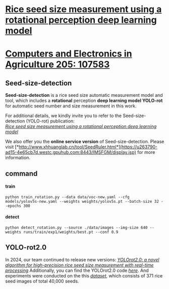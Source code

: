 # [Rice seed size measurement using a rotational perception deep learning model](https://www.sciencedirect.com/science/article/pii/S0168169922008912)
# [Computers and Electronics in Agriculture 205: 107583](https://www.sciencedirect.com/science/article/pii/S0168169922008912)

## Seed-size-detection
**Seed-size-detection** is a rice seed size automatic measurement model and tool, which includes a **rotational** perception **deep learning model YOLO-rot** for automatic seed number and size measurement in this work.  

For additional details, we kindly invite you to refer to the Seed-size-detection (YOLO-rot) publication:  
[*<ins>Rice seed size measurement using a rotational perception deep learning model</ins>*](https://www.sciencedirect.com/science/article/pii/S0168169922008912)  

We also offer you the **online service version** of Seed-size-detection. Please visit [*http://www.xhhuanglab.cn/tool/SeedRuler.html*](https://u263790-ad15-4e65cb7d.westc.gpuhub.com:8443/IMSFGM/display.jsp) for more information.


## command
#### train
```
python train_rotation.py --data data/voc-new.yaml --cfg models/yolov5s-new.yaml --weights weights/yolov5s.pt --batch-size 32 --epochs 300
```

#### detect
```
python detect_rotation.py --source ./data/images --img-size 640 --weights runs/train/exp1/weights/best.pt --conf 0.9
```

## YOLO-rot2.0
In 2024, our team continued to release new versions: [*<ins>YOLOrot2.0: a novel algorithm for high-precision rice seed size measurement with real-time processing</ins>*](https://doi.org/10.1016/j.atech.2024.100599)
 Additionally, you can find the YOLOrot2.0 code [*here*](https://github.com/cccccabbage/YOLOrot2.0). And experiments were conducted on the this [*dataset*](https://www.kaggle.com/datasets/cccccabbage/rice370), which consists of 371 rice seed images of total 40,000 seeds.
